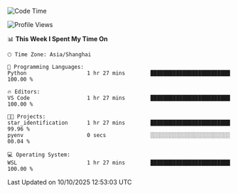 <!--START_SECTION:waka-->
![Code Time](http://img.shields.io/badge/Code%20Time-3%2C134%20hrs%2014%20mins-blue)

![Profile Views](http://img.shields.io/badge/Profile%20Views-0-blue)

📊 **This Week I Spent My Time On** 

```text
🕑︎ Time Zone: Asia/Shanghai

💬 Programming Languages: 
Python                   1 hr 27 mins        █████████████████████████   100.00 % 

🔥 Editors: 
VS Code                  1 hr 27 mins        █████████████████████████   100.00 % 

🐱‍💻 Projects: 
star_identification      1 hr 27 mins        █████████████████████████   99.96 % 
pyenv                    0 secs              ░░░░░░░░░░░░░░░░░░░░░░░░░   00.04 % 

💻 Operating System: 
WSL                      1 hr 27 mins        █████████████████████████   100.00 % 
```


 Last Updated on 10/10/2025 12:53:03 UTC
<!--END_SECTION:waka-->